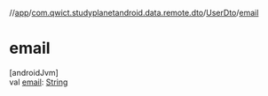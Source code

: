 //[app](../../../index.md)/[com.qwict.studyplanetandroid.data.remote.dto](../index.md)/[UserDto](index.md)/[email](email.md)

# email

[androidJvm]\
val [email](email.md): [String](https://kotlinlang.org/api/latest/jvm/stdlib/kotlin/-string/index.html)
